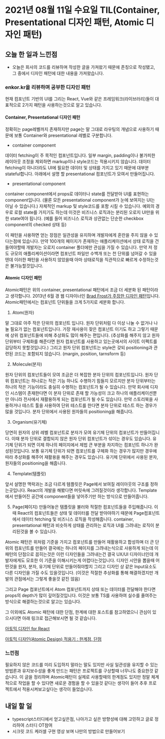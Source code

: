 # 2021년 08월 11일 수요일 TIL(Container, Presentational 디자인 패턴, Atomic 디자인 패턴)

## 오늘 한 일과 느낀점

- 오늘은 회사의 코드를 리뷰하며 작성한 글을 가져왔기 때문에 존칭으로 작성됐고, 그 중에서 디자인 패턴에 대한 내용을 가져왔습니다.

### enkor.kr을 리뷰하며 공부한 디자인 패턴

현재 컴포넌트 기반의 UI를 그리는 React, Vue와 같은 프레임워크(라이브러리)들이 대표적으로 2가지 패턴을 사용하는것으로 알고 있습니다.

#### Container, Presentational 디자인 패턴

정확히는 page레벨까지 존재하지만 page는 말 그대로 라우팅의 개념으로 사용하기 때문에 보통 Container와 presentational 레벨로 구분합니다.

- container component

데이터 fetching이 주 목적인 컴포넌트입니다. 일부 margin, padding이나 불가피한 레이아웃 조정을 제외하면 markup이나 style코드는 적용시키지 않습니다. 데이터 fetching이 아니더라도 UI에 필요한 데이터 및 상태를 가지고 있기 때문에 대부분 stateful합니다. 아래에서 설명 할 presentational 컴포넌트가 모여서 만들어집니다.

- presentational component

container component에서 props로 데이터나 state를 전달받아 UI를 표현하는 component입니다. (물론 모든 presentational component가 눈에 보여지는 UI는 아닐 수 있습니다.) 자체적인 markup 및 style코드를 포함 시킬 수 있습니다. 예외의 경우로 로컬 state를 가지기도 하는데 이것은 비즈니스 로직과는 분리된 오로지 UI만을 위한 state여야 됩니다. (예를 들어 비즈니스 로직과 상관없는 단순한 checkbox component의 checked 상태 등)

이 패턴을 사용하면 얻는 장점은 일관성을 유지하며 개발자에게 혼란을 주지 않을 수 있다는점에 있습니다. 만약 100개의 페이지가 존재하는 애플리케이션에서 상태 로직을 건들여야할때 개발자는 오로지 container 폴더에만 관심을 가질 수 있습니다. 만약 저 정도 규모의 애플리케이션이라면 컴포넌트 파일만 수백개 또는 천 단위를 넘어갈 수 있을텐데 이러한 패턴을 사용하지 않았을때 아마 상태로직을 직관적으로 빠르게 수정하는것은 불가능할것입니다.

#### Atomic 디자인 패턴

Atomic패턴은 위의 container, presentational 패턴에서 조금 더 세분화 된 패턴이라고 생각합니다. 2013년 6월 경 웹 디자이너인 [Brad Frost가 주장한 디자인 패턴](https://bradfrost.com/blog/post/atomic-web-design/)입니다. Atomic패턴에서는 컴포넌트 단위들을 크게 5가지로 세분화 합니다.

1. Atom(원자)

말 그대로 아주 작은 단위의 컴포넌트 입니다. 원자 단위처럼 다 이상 나눌 수 없거나 나눌 필요가 없는 컴포넌트입니다. 가장 재사용이 잦은 컴포넌트 이기도 하고 그렇기 때문에 상위 컴포넌트들에 비해 추상화도 많이 해주는 편입니다. (추상화를 해주지 않고 원자 단위부터 구체화를 해준다면 원자 컴포넌트를 사용하고 있는곳에서의 사이트 이펙트를 감당하지 못할것입니다.) 그리고 원자 단위 컴포넌트는 style은 갖되 positioning과 관련된 코드는 포함되지 않습니다. (margin, position, tarnsform 등)

2. Molecule(분자)

원자 단위의 컴포넌트들이 모여 조금은 더 복잡한 분자 단위의 컴포넌트입니다. 원자 단위 컴포넌트는 하나로는 작은 기능 하나도 수행하기 힘들지 모르지만 분자 단위부터는 하나의 작은 기능이라도 충실히 수행하는 컴포넌트가 될 수 있습니다. 만약 회사에 디자인 시스템이 존재한다면 이 분자 단위로 존재 할 가능성이 크고 하나의 애플리케이션뿐만 아니라 전사에서 재활용하게 되는 컴포넌트가 될 수도 있습니다. 만약 스토리북을 사용하거나 테스트 툴을 사용하여 단위 테스트를 한다면 분자 단위로 테스트 하는 경우가 많을 것입니다. 분자 단위에서 사용된 원자들의 positioning을 해줍니다.

3. Organism(유기체)

당연히 원자의 상위 레벨 컴포넌트로 분자가 모여 유기체 단위의 컴포넌트가 만들어집니다. 이때 분자 단위로 결합되지 않은 원자 단위 컴포넌트가 섞이는 경우도 있습니다. 유기체 단위가 되면 이제 하나의 페이지에서 제법 큰 부분을 차지하는 컴포넌트 하나가 완성된것입니다. 보통 유기체 단위가 되면 컴포넌트를 구체화 하는 경우가 많지만 경우에 따라 추상화를 해주어 재활용을 해주는 경우도 있습니다. 유기체 단위에서 사용된 분자, 원자들의 positioning을 해줍니다.

4. Template(템플릿)

앞서 설명한 맥락과는 조금 다르게 템플릿은 Page에서 보여질 레이아웃의 구조를 정하는곳입니다. React의 개발을 해봤다면 머릿속에 그려질것이라 생각합니다. Template에서 만들어진 공간에 component들을 넣어주기만 하는 방식으로 만들어줍니다.

5. Page(페이지)
   만들어놓은 템플릿을 불러와 적절한 컴포넌트들을 주입해줍니다. 이때 React의 컴포넌트들은 상태 및 데이터를 전달 받아야하기 때문에 Page컴포넌트에서 데이터 fetching 및 비즈니스 로직을 작성해줍니다. container, presentational 패턴과 비슷하게 상태를 관리하는 로직과 UI를 그려내는 로직이 분리된것을 볼 수 있습니다.

Atomic 패턴은 위처럼 기준을 가지고 컴포넌트를 만들어 재활용하고 합성하며 더 큰 단위의 컴포넌트를 만들어 결국에는 하나의 페이지를 그려내는식으로 사용하게 되는데 이 패턴의 단점으로 꼽히는것은 이런 디자인들을 그려내는건 결국 UX/UI 디자이너인데 개발자에게도 모호한 이 기준을 이해시키는게 어렵다는것입니다. 디자인 시안을 뽑을때 어떤것을 원자, 분자, 유기체 단위로 만들어줘야할지 그리고 디자인 상 같은 Input요소도 다른 디자인을 가질 수도 있을것입니다. (이것은 적절한 추상화를 통해 해결하겠지만 개발의 관점에서는 그렇게 좋을것 같진 않음)

그리고 Page 컴포넌트에서 Atom 컴포넌트까지 상태 또는 데이터를 전달해야 한다면 props의 depth가 많이 깊어질것입니다. 이것은 보통 TS를 사용하여 실수를 줄여주는 방식으로 해결하는것으로 알고는 있습니다.

그 이외에도 Atomic 패턴에 대한 단점, 한계에 대한 포스트를 참고하였으니 관심이 있으시다면 아래 링크로 접근해보시면 될 것 같습니다.

[아토믹 디자인 for React](https://medium.com/@inthewalter/atomic-design-for-react-514660f93ba)

[아토믹 디자인(Atomic Design) 적용기 : 한계점, 단점](https://sumini.dev/guide/009-dont-use-atomic-design/)

### 느낀점

필요하지 않은 코드를 미리 도입하지 말라는 말도 있지만 사실 일관성을 유지할 수 있는 방법론과 유지보수성을 좋게 만드는 패턴은 프로젝트를 구상할때 너무나도 중요한것 같습니다. 이 글을 정리하며 Atomic패턴이 실제로 사용할때의 한계점도 있지만 정말 체계적으로 작업을 할 수 있다면 새로운 경험을 할 수 있을것 같다는 생각이 들어 추후 프로젝트에서 적용시켜보고싶다는 생각이 들었습니다.

## 내일 할 일

- typescript스터디에서 얻고싶은점, 나아가고 싶은 방향성에 대해 고민하고 글로 정리하여 스터디 OT참여
- 시크릿 코드 케러셀 구현 영상 보며 나만의 방법으로 만들어보기
